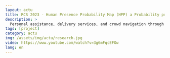 ```yaml
---
layout: actu
title: RCS 2023 - Human Presence Probability Map (HPP) a Probability propagation based on Human Flow Grid
description: >
  Personal assistance, delivery services, and crowd navigation through robots fleet are complex activities that involve human-robot interaction and fleet coordination. Human location estimation is one of the key factors in assisting robots in their tasks. This paper proposes an efficient process for propagating human presence Probability based on partial observation of humans by the robot fleet. This process provides real-time information about the most probable region on the map where humans can be found. We propose a new problem representation allowing us to efficiently parallelize the propagation. To deal with the learned model and the real time robot observations, we propose to include a gaussian rotation probability process (VonMises) combined with the previous learned observation to adapt the propagation. A set of experiments has been conduced with simulated environments that include real data allowing us to evaluate the model and to compare with the standard approaches.
tags: [project]
category: actu
img: /assets/img/actu/research.jpg
video: https://www.youtube.com/watch?v=3g6mFqcEFOw
lang: en
---
```

